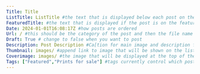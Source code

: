 ```yaml
---
Title: Title
ListTitle: ListTitle #the text that is displayed below each post on the list pages
FeaturedTitle: #the text that is displayed if the post is on the featured slot
Date: 2024-01-01T16:08:17Z #how posts are ordered 
Url: / #this should be the category of the post and then the file name e.g. /print/printfilename
Draft: True # change to false when you want to post
Description: Post Description #Ca[tion for main image and description for alt images
Thumbnail: images/ #append link to image that will be shown on the list page
Coverimage: images/ #the image that will be displayed at the top of the post
Tags: ["Featured","Prints for sale"] #tags currently control which posts are featured and what prints are available to buy, add more by adding a comma to the latest tag
---
```


<!----
    Guide for basic text formatting if needed (italics, headings etc): https://www.markdownguide.org/basic-syntax/

    ![This is where the alt text goes (image description)](https://isabellatessier.co.uk/images/exhibitions/venice%20biennale/exhibition%20and%20talk/2-Cover-image.jpg <- link to the image)
    This is where to put the caption for the image
>

